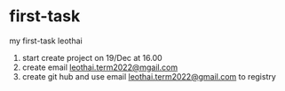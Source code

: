 # first-task
my first-task leothai

1. start create project on 19/Dec at 16.00
2. create email leothai.term2022@mgail.com
3. create git hub and use email leothai.term2022@gmail.com to registry
